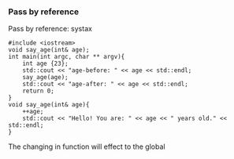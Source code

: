 ### Pass by reference

Pass by reference: systax

	#include <iostream>
	void say_age(int& age);
	int main(int argc, char ** argv){
		int age {23};
		std::cout << "age-before: " << age << std::endl;
		say_age(age);
		std::cout << "age-after: " << age << std::endl;
		return 0;
	}
	void say_age(int& age){
		++age;
		std::cout << "Hello! You are: " << age << " years old." << std::endl;
	}

The changing in function will effect to the global